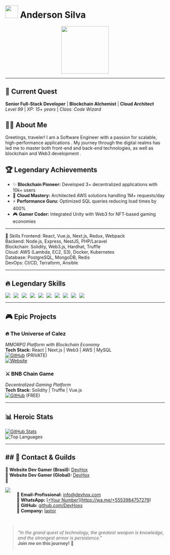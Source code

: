 # <img src="https://cdn.jsdelivr.net/gh/devicons/devicon/icons/react/react-original.svg" width="40" /> Anderson Silva 
<div align="center">
  <img src="https://media.tenor.com/4tHn0G0XQ3EAAAAC/epic-gamer.gif" width="150" />
</div>

---

## 🏰 **Current Quest**  
**Senior Full-Stack Developer** | **Blockchain Alchemist** | **Cloud Architect**  
*Level 99* | *XP: 15+ years* | *Class: Code Wizard*  

## 🧙‍♂️ About Me
Greetings, traveler! I am a Software Engineer with a passion for scalable, high-performance applications . My journey through the digital realms has led me to master both front-end and back-end technologies, as well as blockchain and Web3 development .

## 🏆 **Legendary Achievements**  
- ✨ **Blockchain Pioneer:** Developed 3+ decentralized applications with 10k+ users  
- 🚀 **Cloud Mastery:** Architected AWS solutions handling 1M+ requests/day  
- ⚡ **Performance Guru:** Optimized SQL queries reducing load times by 400%  
- 🎮 **Gamer Coder:** Integrated Unity with Web3 for NFT-based gaming economies
  
---

📌 Skills
Frontend: React, Vue.js, Next.js, Redux, Webpack  
Backend: Node.js, Express, NestJS, PHP/Laravel  
Blockchain: Solidity, Web3.js, Hardhat, Truffle  
Cloud: AWS (Lambda, EC2, S3), Docker, Kubernetes  
Database: PostgreSQL, MongoDB, Redis  
DevOps: CI/CD, Terraform, Ansible  

---

## 🔥 **Legendary Skills**  
<div style="display: flex; flex-wrap: wrap; gap: 10px;">
  <!-- Frontend -->
  <img src="https://img.shields.io/badge/HTML5-E34F26?style=for-the-badge&logo=html5&logoColor=white"/>
  <img src="https://img.shields.io/badge/CSS3-1572B6?style=for-the-badge&logo=css3&logoColor=white"/>
  <img src="https://img.shields.io/badge/React-61DAFB?style=for-the-badge&logo=react&logoColor=black"/>
  <img src="https://img.shields.io/badge/Next.js-000000?style=for-the-badge&logo=next.js&logoColor=white"/>
  <img src="https://img.shields.io/badge/Vue.js-4FC08D?style=for-the-badge&logo=vue.js&logoColor=white"/>

  <!-- Backend -->
  <img src="https://img.shields.io/badge/Node.js-339933?style=for-the-badge&logo=node.js&logoColor=white"/>
  <img src="https://img.shields.io/badge/PHP-777BB4?style=for-the-badge&logo=php&logoColor=white"/>
  <img src="https://img.shields.io/badge/AWS-232F3E?style=for-the-badge&logo=amazon-aws&logoColor=white"/>

  <!-- Blockchain -->
  <img src="https://img.shields.io/badge/Web3-15A6A6?style=for-the-badge&logo=web3.js&logoColor=white"/>
  <img src="https://img.shields.io/badge/Solidity-363636?style=for-the-badge&logo=ethereum&logoColor=white"/>
</div>

---

## 🎮 **Epic Projects**  
### 🔥 **The Universe of Calez**  
*MMORPG Platform with Blockchain Economy*  
**Tech Stack:** React | Next.js | Web3 | AWS | MySQL  
[![GitHub](https://img.shields.io/badge/GitHub-100000?style=for-the-badge&logo=github&logoColor=white)](https://github.com/DevHoxx/universe-of-calez---BKP) (PRIVATE)  
[![Website](https://img.shields.io/badge/Website-008080?style=for-the-badge)](https://universeofcalez.com)  

### ⚔️ **BNB Chain Game**  
*Decentralized Gaming Platform*  
**Tech Stack:** Solidity | Truffle | Vue.js  
[![GitHub](https://img.shields.io/badge/GitHub-100000?style=for-the-badge&logo=github&logoColor=white)](https://github.com/DevHoxx/smart-contract-bnb-game-web) (FREE)  

---

## 📊 **Heroic Stats**  
[![GitHub Stats](https://github-readme-stats.vercel.app/api?username=DevHoxx&show_icons=true&theme=radical)](https://github.com/DevHoxx)  
![Top Languages](https://github-readme-stats.vercel.app/api/top-langs/?username=DevHoxx&layout=compact&theme=radical&langs_count=10)  

---

## ## 🏹 Contact & Guilds  
🔹 **Website Dev Gamer (Brasil):** [DevHox](https://devhox.com.br)  
🔹 **Website Dev Gamer (Global):** [DevHox](https://devhox.com)  
🔹 <div style="display: flex; flex-wrap: wrap; gap: 10px;">
  <a href="https://linkedin.com/in/astorsp">
    <img src="https://img.shields.io/badge/LinkedIn-0077B5?style=for-the-badge&logo=linkedin&logoColor=white"/>  
  </a>  

🔹 **Email-Profissional:** [info@devhox.com](mailto:info@devhox.com)  
🔹 **WhatsApp:** [[+Your Number](https://wa.me/+5553984757279)](https://wa.me/+5553984757279)  
🔹 **GitHub:** [github.com/DevHoxx](https://github.com/DevHoxx)  
🔹 **Company:** [Iastor](https://iastor.com)  

---

> *"In the grand quest of technology, the greatest weapon is knowledge, and the strongest armor is persistence."*  
> **Join me on this journey!** 🚀

